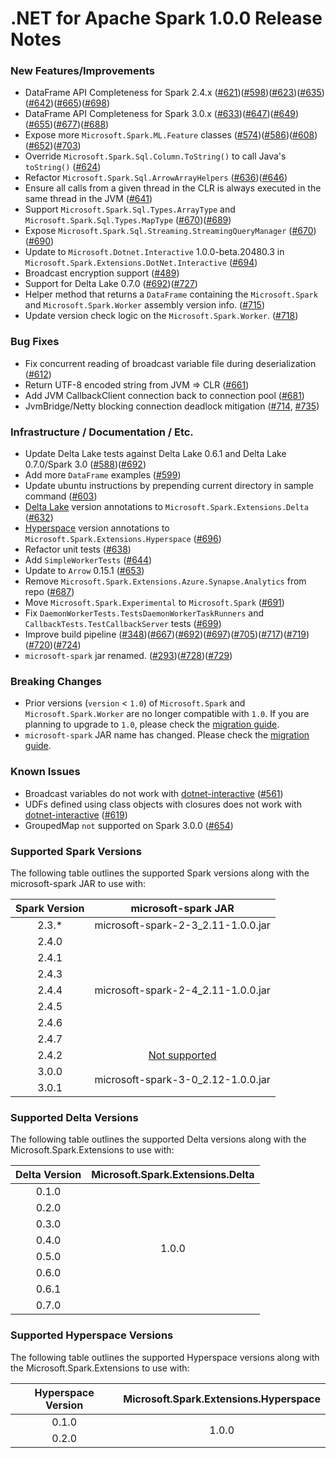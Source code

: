 # .NET for Apache Spark 1.0.0 Release Notes

### New Features/Improvements

* DataFrame API Completeness for Spark 2.4.x ([#621](https://github.com/dotnet/spark/pull/621))([#598](https://github.com/dotnet/spark/pull/598))([#623](https://github.com/dotnet/spark/pull/623))([#635](https://github.com/dotnet/spark/pull/635))([#642](https://github.com/dotnet/spark/pull/642))([#665](https://github.com/dotnet/spark/pull/665))([#698](https://github.com/dotnet/spark/pull/698))
* DataFrame API Completeness for Spark 3.0.x ([#633](https://github.com/dotnet/spark/pull/633))([#647](https://github.com/dotnet/spark/pull/647))([#649](https://github.com/dotnet/spark/pull/649))([#655](https://github.com/dotnet/spark/pull/655))([#677](https://github.com/dotnet/spark/pull/677))([#688](https://github.com/dotnet/spark/pull/688))
* Expose more `Microsoft.Spark.ML.Feature` classes ([#574](https://github.com/dotnet/spark/pull/574))([#586](https://github.com/dotnet/spark/pull/586))([#608](https://github.com/dotnet/spark/pull/608))([#652](https://github.com/dotnet/spark/pull/652))([#703](https://github.com/dotnet/spark/pull/703))
* Override `Microsoft.Spark.Sql.Column.ToString()` to call Java's `toString()` ([#624](https://github.com/dotnet/spark/pull/624))
* Refactor `Microsoft.Spark.Sql.ArrowArrayHelpers` ([#636](https://github.com/dotnet/spark/pull/636))([#646](https://github.com/dotnet/spark/pull/646))
* Ensure all calls from a given thread in the CLR is always executed in the same thread in the JVM  ([#641](https://github.com/dotnet/spark/pull/641))
* Support `Microsoft.Spark.Sql.Types.ArrayType` and `Microsoft.Spark.Sql.Types.MapType` ([#670](https://github.com/dotnet/spark/pull/670))([#689](https://github.com/dotnet/spark/pull/689))
* Expose `Microsoft.Spark.Sql.Streaming.StreamingQueryManager` ([#670](https://github.com/dotnet/spark/pull/670))([#690](https://github.com/dotnet/spark/pull/690))
* Update to `Microsoft.Dotnet.Interactive` 1.0.0-beta.20480.3 in `Microsoft.Spark.Extensions.DotNet.Interactive` ([#694](https://github.com/dotnet/spark/pull/694))
* Broadcast encryption support ([#489](https://github.com/dotnet/spark/pull/489))
* Support for Delta Lake 0.7.0 ([#692](https://github.com/dotnet/spark/pull/692))([#727](https://github.com/dotnet/spark/pull/727))
* Helper method that returns a `DataFrame` containing the `Microsoft.Spark` and `Microsoft.Spark.Worker` assembly version info. ([#715](https://github.com/dotnet/spark/pull/715))
* Update version check logic on the `Microsoft.Spark.Worker`. ([#718](https://github.com/dotnet/spark/pull/718))

### Bug Fixes

* Fix concurrent reading of broadcast variable file during deserialization ([#612](https://github.com/dotnet/spark/pull/612))
* Return UTF-8 encoded string from JVM => CLR ([#661](https://github.com/dotnet/spark/pull/661))
* Add JVM CallbackClient connection back to connection pool ([#681](https://github.com/dotnet/spark/pull/681))
* JvmBridge/Netty blocking connection deadlock mitigation ([#714](https://github.com/dotnet/spark/pull/714), [#735](https://github.com/dotnet/spark/pull/735))

### Infrastructure / Documentation / Etc.

* Update Delta Lake tests against Delta Lake 0.6.1 and Delta Lake 0.7.0/Spark 3.0 ([#588](https://github.com/dotnet/spark/pull/588))([#692](https://github.com/dotnet/spark/pull/692))
* Add more `DataFrame` examples ([#599](https://github.com/dotnet/spark/pull/599))
* Update ubuntu instructions by prepending current directory in sample command ([#603](https://github.com/dotnet/spark/pull/603))
* [Delta Lake](https://github.com/delta-io/delta) version annotations to `Microsoft.Spark.Extensions.Delta` ([#632](https://github.com/dotnet/spark/pull/632))
* [Hyperspace](https://github.com/microsoft/hyperspace) version annotations to `Microsoft.Spark.Extensions.Hyperspace` ([#696](https://github.com/dotnet/spark/pull/696))
* Refactor unit tests ([#638](https://github.com/dotnet/spark/pull/638))
* Add `SimpleWorkerTests` ([#644](https://github.com/dotnet/spark/pull/644))
* Update to `Arrow` 0.15.1 ([#653](https://github.com/dotnet/spark/pull/653))
* Remove `Microsoft.Spark.Extensions.Azure.Synapse.Analytics` from repo ([#687](https://github.com/dotnet/spark/pull/687))
* Move `Microsoft.Spark.Experimental` to `Microsoft.Spark` ([#691](https://github.com/dotnet/spark/pull/691))
* Fix `DaemonWorkerTests.TestsDaemonWorkerTaskRunners` and `CallbackTests.TestCallbackServer` tests ([#699](https://github.com/dotnet/spark/pull/699))
* Improve build pipeline ([#348](https://github.com/dotnet/spark/pull/348))([#667](https://github.com/dotnet/spark/pull/667))([#692](https://github.com/dotnet/spark/pull/692))([#697](https://github.com/dotnet/spark/pull/697))([#705](https://github.com/dotnet/spark/pull/705))([#717](https://github.com/dotnet/spark/pull/717))([#719](https://github.com/dotnet/spark/pull/719))([#720](https://github.com/dotnet/spark/pull/720))([#724](https://github.com/dotnet/spark/pull/724))
* `microsoft-spark` jar renamed. ([#293](https://github.com/dotnet/spark/pull/293))([#728](https://github.com/dotnet/spark/pull/728))([#729](https://github.com/dotnet/spark/pull/729))


### Breaking Changes

* Prior versions (`version` < `1.0`) of `Microsoft.Spark` and `Microsoft.Spark.Worker` are no longer compatible with `1.0`. If you are planning to upgrade to `1.0`, please check the [migration guide](../../migration-guide.md#upgrading-from-microsoftspark-0x-to-10).
* `microsoft-spark` JAR name has changed. Please check the [migration guide](../../migration-guide.md#upgrading-from-microsoftspark-0x-to-10).

### Known Issues

* Broadcast variables do not work with [dotnet-interactive](https://github.com/dotnet/interactive) ([#561](https://github.com/dotnet/spark/pull/561))
* UDFs defined using class objects with closures does not work with [dotnet-interactive](https://github.com/dotnet/interactive) ([#619](https://github.com/dotnet/spark/pull/619))
* GroupedMap `not` supported on Spark 3.0.0 ([#654](https://github.com/dotnet/spark/issues/654))

### Supported Spark Versions

The following table outlines the supported Spark versions along with the microsoft-spark JAR to use with:

<table>
    <thead>
        <tr>
            <th>Spark Version</th>
            <th>microsoft-spark JAR</th>
        </tr>
    </thead>
    <tbody align="center">
        <tr>
            <td>2.3.*</td>
            <td>microsoft-spark-2-3_2.11-1.0.0.jar</td>
        </tr>
        <tr>
            <td>2.4.0</td>
            <td rowspan=7>microsoft-spark-2-4_2.11-1.0.0.jar</td>
        </tr>
        <tr>
            <td>2.4.1</td>
        </tr>
        <tr>
            <td>2.4.3</td>
        </tr>
        <tr>
            <td>2.4.4</td>
        </tr>
        <tr>
            <td>2.4.5</td>
        </tr>
        <tr>
            <td>2.4.6</td>
        </tr>
        <tr>
            <td>2.4.7</td>
        </tr>
        <tr>
            <td>2.4.2</td>
            <td><a href="https://github.com/dotnet/spark/issues/60">Not supported</a></td>
        </tr>
        <tr>
            <td>3.0.0</td>
            <td rowspan=2>microsoft-spark-3-0_2.12-1.0.0.jar</td>
        </tr>
        <tr>
            <td>3.0.1</td>
        </tr>
    </tbody>
</table>

### Supported Delta Versions

The following table outlines the supported Delta versions along with the Microsoft.Spark.Extensions to use with:

<table>
    <thead>
        <tr>
            <th>Delta Version</th>
            <th>Microsoft.Spark.Extensions.Delta</th>
        </tr>
    </thead>
    <tbody align="center">
        <tr>
            <td>0.1.0</td>
            <td rowspan=8>1.0.0</td>
        </tr>
        <tr>
            <td>0.2.0</td>
        </tr>
        <tr>
            <td>0.3.0</td>
        </tr>
        <tr>
            <td>0.4.0</td>
        </tr>
        <tr>
            <td>0.5.0</td>
        </tr>
        <tr>
            <td>0.6.0</td>
        </tr>
        <tr>
            <td>0.6.1</td>
        </tr>
        <tr>
            <td>0.7.0</td>
        </tr>
    </tbody>
</table>

### Supported Hyperspace Versions

The following table outlines the supported Hyperspace versions along with the Microsoft.Spark.Extensions to use with:

<table>
    <thead>
        <tr>
            <th>Hyperspace Version</th>
            <th>Microsoft.Spark.Extensions.Hyperspace</th>
        </tr>
    </thead>
    <tbody align="center">
        <tr>
            <td>0.1.0</td>
            <td rowspan=2>1.0.0</td>
        </tr>
        <tr>
            <td>0.2.0</td>
        </tr>
    </tbody>
</table>